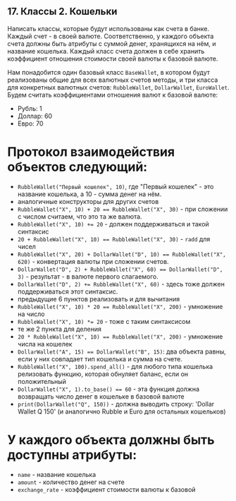 ## 17. Классы 2. Кошельки
Написать классы, которые будут использованы как счета в банке. Каждый счет - в своей валюте. Соответственно, у каждого объекта счета должны быть атрибуты с суммой денег, хранящихся на нём, и название кошелька. Каждый класс счета должен в себе хранить коэффициент отношения стоимости своей валюты к базовой валюте.

Нам понадобится один базовый класс `BaseWallet`, в котором будут реализованы общие для всех валютных счетов методы, и три класса для конкретных валютных счетов: `RubbleWallet`, `DollarWallet`, `EuroWallet`. Будем считать коэффициентами отношения валют к базовой валюте:
- Рубль: 1
- Доллар: 60
- Евро: 70

# Протокол взаимодействия объектов следующий:

- `RubbleWallet("Первый кошелек", 10)`, где "Первый кошелек" - это название кошелька, а 10 - сумма денег на нём.
- аналогичные конструкторы для других счетов
- `RubbleWallet("X", 10) + 20 == RubbleWallet("X", 30)` - при сложении с числом считаем, что это та же валюта.
- `RubbleWallet("X", 10) += 20` - должен поддерживаться и такой синтаксис
- `20 + RubbleWallet("X", 10) == RubbleWallet("X", 30)` - `radd` для чисел
- `RubbleWallet("X", 20) + DollarWallet("D", 10) == RubbleWallet("X", 620)` - конвертация валюты при сложении счетов.
- `DollarWallet("D", 2) + RubbleWallet("X", 60) == DollarWallet("D", 3)` - результат - в валюте первого слагаемого.
- `DollarWallet("D", 2) += RubbleWallet("X", 60)` - здесь тоже должен поддерживаться этот синтаксис.
- предыдущие 6 пунктов реализовать и для вычитания
- `RubbleWallet("X", 10) * 20 == RubbleWallet("X", 200)` - умножение на число
- `RubbleWallet("X", 10) *= 20` - тоже с таким синтаксисом
- те же 2 пункта для деления
- `20 * RubbleWallet("X", 10) == RubbleWallet("X", 200)` - умножение числа на кошелек
- `DollarWallet("A", 15) == DollarWallet("B", 15)`: два объекта равны, если у них совпадает тип кошелька и сумма на счете.
- `RubbleWallet("X", 100).spend_all()` - для любого типа кошелька релизовать функцию, которая обнуляет баланс, если он положительный
- `DollarWallet("X", 1).to_base() == 60` - эта функция должна возвращать число денег в кошельке в базовой валюте
- `print(DollarWallet("Q", 150))` - должна выводить строку: 'Dollar Wallet Q 150' (и аналогично Rubble и Euro для остальных кошельков)

# У каждого объекта должны быть доступны атрибуты:

- `name` - название кошелька
- `amount` - количество денег на счете
- `exchange_rate` - коэффициент стоимости валюты к базовой